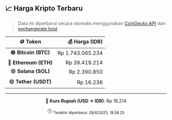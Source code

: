 

<!-- HARGA_KRIPTO -->
## 📈 Harga Kripto Terbaru

> Data ini diperbarui secara otomatis menggunakan [CoinGecko API](https://www.coingecko.com/) dan [exchangerate.host](https://exchangerate.host/)

<div align="center">

| 🪙 Token | 💰 Harga (IDR) |
|:------:|---------------:|
| 🟠 **Bitcoin (BTC)**   | Rp 1.743.065.234 |
| 🔵 **Ethereum (ETH)**  | Rp 39.419.214 |
| 🟣 **Solana (SOL)**    | Rp 2.390.850 |
| 🟢 **Tether (USDT)**   | Rp 16.236 |

---

💱 **Kurs Rupiah (USD → IDR)**: Rp 16.214

🕒 <sub>Terakhir diperbarui: 28/6/2025, 18.58.25</sub>

</div>
<!-- /HARGA_KRIPTO -->